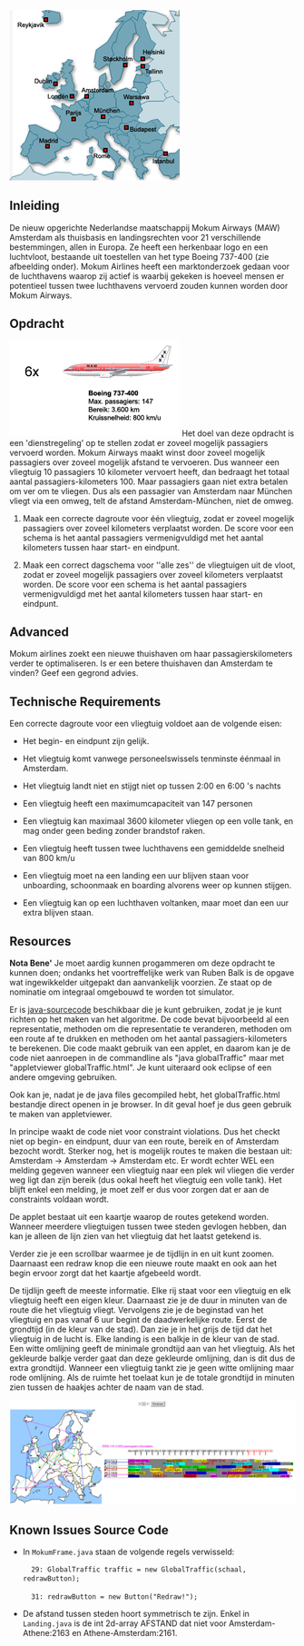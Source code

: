 ![Deze pic moet geupdate worden](Globaltraffic.gif) 

## Inleiding

De nieuw opgerichte Nederlandse maatschappij Mokum Airways (MAW) Amsterdam als thuisbasis en landingsrechten voor 21 verschillende bestemmingen, allen in Europa. Ze heeft een herkenbaar logo en een luchtvloot, bestaande uit toestellen van het type Boeing 737-400 (zie afbeelding onder). Mokum Airlines heeft een marktonderzoek gedaan voor de luchthavens waarop zij actief is waarbij gekeken is hoeveel mensen er potentieel tussen twee luchthavens vervoerd zouden kunnen worden door Mokum Airways.

## Opdracht

![](Mawboeing.gif) 
Het doel van deze opdracht is een 'dienstregeling' op te stellen zodat er zoveel mogelijk passagiers vervoerd worden. Mokum Airways maakt winst door zoveel mogelijk passagiers over zoveel mogelijk afstand te vervoeren. Dus wanneer een vliegtuig 10 passagiers 10 kilometer vervoert heeft, dan bedraagt het totaal aantal passagiers-kilometers 100. Maar passagiers gaan niet extra betalen om ver om te vliegen. Dus als een passagier van Amsterdam naar München vliegt via een omweg, telt de afstand Amsterdam-München, niet de omweg. 

1. Maak een correcte dagroute voor één vliegtuig, zodat er zoveel mogelijk passagiers over zoveel kilometers verplaatst worden. De score voor een schema is het aantal passagiers vermenigvuldigd met het aantal kilometers tussen haar start- en eindpunt.

2. Maak een correct dagschema voor ''alle zes'' de vliegtuigen uit de vloot, zodat er zoveel mogelijk passagiers over zoveel kilometers verplaatst worden. De score voor een schema is het aantal passagiers vermenigvuldigd met het aantal kilometers tussen haar start- en eindpunt. 

## Advanced

Mokum airlines zoekt een nieuwe thuishaven om haar passagierskilometers verder te optimaliseren. Is er een betere thuishaven dan Amsterdam te vinden? Geef een gegrond advies. 

## Technische Requirements

Een correcte dagroute voor een vliegtuig voldoet aan de volgende eisen:

* Het begin- en eindpunt zijn gelijk.
* Het vliegtuig komt vanwege personeelswissels tenminste éénmaal in Amsterdam.
* Het vliegtuig landt niet en stijgt niet op tussen 2:00 en 6:00 's nachts
* Een vliegtuig heeft een maximumcapaciteit van 147 personen
* Een vliegtuig kan maximaal 3600 kilometer vliegen op een volle tank, en mag onder geen beding zonder brandstof raken.
* Een vliegtuig heeft tussen twee luchthavens een gemiddelde snelheid van 800 km/u

* Een vliegtuig moet na een landing een uur blijven staan voor unboarding, schoonmaak en boarding alvorens weer op kunnen stijgen. 
* Een vliegtuig kan op een luchthaven voltanken, maar moet dan een uur extra blijven staan.

## Resources

**Nota Bene'** Je moet aardig kunnen progammeren om deze opdracht te kunnen doen; ondanks het voortreffelijke werk van Ruben Balk is de opgave wat ingewikkelder uitgepakt dan aanvankelijk voorzien. Ze staat op de nominatie om integraal omgebouwd te worden tot simulator.


Er is [java-sourcecode](http://wiki.phoib.net/resources/GlobalTraffic_Sourcecode.zip) beschikbaar die je kunt gebruiken, zodat je je kunt richten op het maken van het algoritme. De code bevat bijvoorbeeld al een representatie, methoden om die representatie te veranderen, methoden om een route af te drukken en methoden om het aantal passagiers-kilometers te berekenen. Die code maakt gebruik van een applet, en daarom kan je de code niet aanroepen in de commandline als "java globalTraffic" maar met "appletviewer globalTraffic.html". Je kunt uiteraard ook eclipse of een andere omgeving gebruiken.


Ook kan je, nadat je de java files gecompiled hebt, het globalTraffic.html bestandje direct openen in je browser. In dit geval hoef je dus geen gebruik te maken van appletviewer.


In principe waakt de code niet voor constraint violations. Dus het checkt niet op begin- en eindpunt, duur van een route, bereik en of Amsterdam bezocht wordt. Sterker nog, het is mogelijk routes te maken die bestaan uit: Amsterdam -> Amsterdam -> Amsterdam etc. Er wordt echter WEL een melding gegeven wanneer een vliegtuig naar een plek wil vliegen die verder weg ligt dan zijn bereik (dus ookal heeft het vliegtuig een volle tank). Het blijft enkel een melding, je moet zelf er dus voor zorgen dat er aan de constraints voldaan wordt.


De applet bestaat uit een kaartje waarop de routes getekend worden. Wanneer meerdere vliegtuigen tussen twee steden gevlogen hebben, dan kan je alleen de lijn zien van het vliegtuig dat het laatst getekend is.


Verder zie je een scrollbar waarmee je de tijdlijn in en uit kunt zoomen. Daarnaast een redraw knop die een nieuwe route maakt en ook aan het begin ervoor zorgt dat het kaartje afgebeeld wordt.


De tijdlijn geeft de meeste informatie. Elke rij staat voor een vliegtuig en elk vliegtuig heeft een eigen kleur. Daarnaast zie je de duur in minuten van de route die het vliegtuig vliegt. Vervolgens zie je de beginstad van het vliegtuig en pas vanaf 6 uur begint de daadwerkelijke route. Eerst de grondtijd (in de kleur van de stad). Dan zie je in het grijs de tijd dat het vliegtuig in de lucht is. Elke landing is een balkje in de kleur van de stad. Een witte omlijning geeft de minimale grondtijd aan van het vliegtuig. Als het gekleurde balkje verder gaat dan deze gekleurde omlijning, dan is dit dus de extra grondtijd. Wanneer een vliegtuig tankt zie je geen witte omlijning maar rode omlijning. Als de ruimte het toelaat kun je de totale grondtijd in minuten zien tussen de haakjes achter de naam van de stad.

![](Applet.jpg)


## Known Issues Source Code

* In `MokumFrame.java` staan de volgende regels verwisseld:

        29: GlobalTraffic traffic = new GlobalTraffic(schaal, redrawButton);

        31: redrawButton = new Button("Redraw!");

* De afstand tussen steden hoort symmetrisch te zijn. Enkel in `Landing.java` is de int 2d-array AFSTAND dat niet voor Amsterdam-Athene:2163 en Athene-Amsterdam:2161.